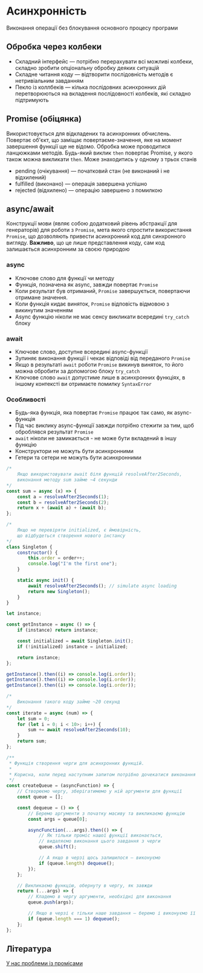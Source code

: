 # Асинхронність

Виконання операції без блокування основного процесу програми

## Обробка через колбеки

-   Складний інтерфейс — потрібно перерахувати всі можливі колбеки, складно зробити опціональну обробку деяких ситуацій
-   Складне читання коду — відтворити послідовність методів є нетривіальним завданням
-   Пекло із коллбеків — кілька послідовних асинхронних дій перетворюються на вкладення послідовності колбеків, які складно підтримують

## Promise (обіцянка)

Використовується для відкладених та асинхронних обчислень. Повертає об'єкт, що заміщає повертаєме-значення, яке на момент завершення функції ще не відомо. Обробка може проводитися ланцюжками методів. Будь-який виклик `then` повертає Promise, у якого також можна викликати `then`. Може знаходитись у одному з трьох станів

-   pending (очікування) — початковий стан (не виконаний і не відхилений)
-   fulfilled (виконано) — операція завершена успішно
-   rejected (відхилено) — операцію завершено з помилкою

## async/await

Конструкції мови (являє собою додатковий рівень абстракції для генераторів) для роботи з `Promise`, мета якого спростити використання `Promise`, що дозволяють привести асинхронний код для синхронного вигляду. **Важливо**, що це лише представлення коду, сам код залишається асинхронним за своєю природою

### async

-   Ключове слово для функції чи методу
-   Функція, позначена як async, завжди повертає `Promise`
-   Коли результат був отриманий, `Promise` завершується, повертаючи отримане значення.
-   Коли функція кидає виняток, `Promise` відповість відмовою з викинутим значенням
-   Async функцію ніколи не має сенсу викликати всередині `try_catch` блоку

### await

-   Ключове слово, доступне всередині async-функції
-   Зупиняє виконання функції і чекає відповіді від переданого `Promise`
-   Якщо в результаті `await` роботи `Promise` викинув виняток, то його можна обробити за допомогою блоку `try_catch`
-   Ключове слово `await` допустиме лише в асинхронних функціях, в іншому контексті ви отримаєте помилку `SyntaxError`

### Особливості

-   Будь-яка функція, яка повертає `Promise` працює так само, як async-функція
-   Під час виклику async-функції завжди потрібно стежити за тим, щоб оброблявся результат `Promise`
-   `await` ніколи не замикається - не може бути вкладений в іншу функцію
-   Конструктори не можуть бути асинхронними
-   Гетери та сетери не можуть бути асинхронними

```js
/*
    Якщо використовувати await біля функцій resolveAfter2Seconds,
    виконання методу sum займе ~4 секунди
*/
const sum = async (x) => {
    const a = resolveAfter2Seconds(1);
    const b = resolveAfter2Seconds(2);
    return x + (await a) + (await b);
};
```

```js
/*
    Якщо не перевіряти initialized, є ймовірність,
    що відбудеться створення нового інстансу
*/
class Singleton {
    constructor() {
        this.order = order++;
        console.log("I'm the first one");
    }

    static async init() {
        await resolveAfter2Seconds(); // simulate async loading
        return new Singleton();
    }
}

let instance;

const getInstance = async () => {
    if (instance) return instance;

    const initialized = await Singleton.init();
    if (!initialized) instance = initialized;

    return instance;
};

getInstance().then((i) => console.log(i.order));
getInstance().then((i) => console.log(i.order));
getInstance().then((i) => console.log(i.order));
```

```js
/*
    Виконання такого коду займе ~20 секунд
*/
const iterate = async (num) => {
    let sum = 0;
    for (let i = 0; i < 10>; i++) {
        sum += await resolveAfter2Seconds(10);
    }
    return sum;
};
```

```js
/**
 * Функція створення черги для асинхронних функцій.
 *
 * Корисна, коли перед наступним запитом потрібно дочекатися виконання попереднього.
 */
const createQueue = (asyncFunction) => {
    // Створюємо чергу, зберігатимемо у ній аргументи для функції
    const queue = [];

    const dequeue = () => {
        // Беремо аргументи з початку масиву та викликаємо функцію
        const args = queue[0];

        asyncFunction(...args).then(() => {
            // Як тільки проміс нашої функції виконається,
            // видаляємо виконання цього завдання з черги
            queue.shift();

            // А якщо в черзі щось залишилося — виконуємо
            if (queue.length) dequeue();
        });
    };

    // Викликаємо функцію, обернуту в чергу, як завжди
    return (...args) => {
        // Кладемо в чергу аргументи, необхідні для виконання
        queue.push(args);

        // Якщо в черзі є тільки наше завдання — беремо і виконуємо її
        if (queue.length === 1) dequeue();
    };
};
```

## Література

<a href="https://habr.com/ru/company/mailru/blog/269465">У нас проблеми із промісами</a>

```

```
